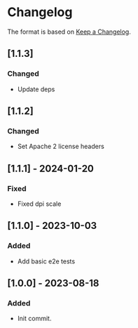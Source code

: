 # Changelog

The format is based on [Keep a Changelog](https://keepachangelog.com/en/1.0.0/).

## [1.1.3]
### Changed
- Update deps

## [1.1.2]
### Changed
- Set Apache 2 license headers

## [1.1.1] - 2024-01-20
### Fixed
- Fixed dpi scale

## [1.1.0] - 2023-10-03
### Added
- Add basic e2e tests

## [1.0.0] - 2023-08-18
### Added
- Init commit.
